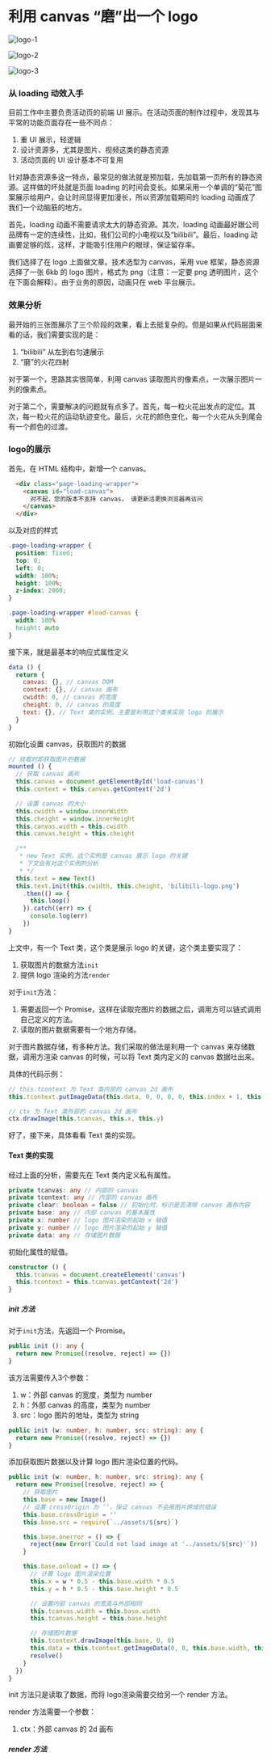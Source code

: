 # 利用 canvas “磨”出一个 logo

![logo-1](https://github.com/Ge-yuan-jun/animation-demo/blob/master/static/logo-1.png)

![logo-2](https://github.com/Ge-yuan-jun/animation-demo/blob/master/static/logo-2.png)

![logo-3](https://github.com/Ge-yuan-jun/animation-demo/blob/master/static/logo-3.png)

### 从 loading 动效入手

目前工作中主要负责活动页的前端 UI 展示。在活动页面的制作过程中，发现其与平常的功能页面存在一些不同点：

1. 重 UI 展示，轻逻辑
2. 设计资源多，尤其是图片、视频这类的静态资源
3. 活动页面的 UI 设计基本不可复用

针对静态资源多这一特点，最常见的做法就是预加载，先加载第一页所有的静态资源。这样做的坏处就是页面 loading 的时间会变长。如果采用一个单调的“菊花”图案展示给用户，会让时间显得更加漫长，所以资源加载期间的 loading 动画成了我们一个动脑筋的地方。

首先，loading 动画不需要请求太大的静态资源。其次，loading 动画最好跟公司品牌有一定的连续性，比如，我们公司的小电视以及“bilibili”。最后，loading 动画要足够的炫，这样，才能吸引住用户的眼球，保证留存率。

我们选择了在 logo 上面做文章。技术选型为 canvas，采用 vue 框架，静态资源选择了一张 6kb 的 logo 图片，格式为 png（注意：一定要 png 透明图片，这个在下面会解释）。由于业务的原因，动画只在 web 平台展示。

### 效果分析

最开始的三张图展示了三个阶段的效果，看上去挺复杂的。但是如果从代码层面来看的话，我们需要实现的是：

1. “bilibili” 从左到右匀速展示
2. “磨”的火花四射

对于第一个，思路其实很简单，利用 canvas 读取图片的像素点，一次展示图片一列的像素点。

对于第二个，需要解决的问题就有点多了。首先，每一粒火花出发点的定位。其次，每一粒火花的运动轨迹变化。最后，火花的颜色变化，每一个火花从头到尾会有一个颜色的过渡。

### logo的展示

首先，在 HTML 结构中，新增一个 canvas。

```html
  <div class="page-loading-wrapper">
    <canvas id="load-canvas">
      对不起，您的版本不支持 canvas， 请更新活更换浏览器再访问
    </canvas>
  </div>
```

以及对应的样式

```css
.page-loading-wrapper {
  position: fixed;
  top: 0;
  left: 0;
  width: 100%;
  height: 100%;
  z-index: 2000;
}

.page-loading-wrapper #load-canvas {
  width: 100%
  height: auto
}
```

接下来，就是最基本的响应式属性定义

```javascript
data () {
  return {
    canvas: {}, // canvas DOM
    context: {}, // canvas 画布
    cwidth: 0, // canvas 的宽度
    cheight: 0, // canvas 的高度
    text: {}, // Text 类的实例，主要是利用这个类来实现 logo 的展示
  }
}
```

初始化设置 canvas，获取图片的数据

```javascript
// 挂载时即获取图片的数据
mounted () {
  // 获取 canvas 画布
  this.canvas = document.getElementById('load-canvas')
  this.context = this.canvas.getContext('2d')

  // 设置 canvas 的大小
  this.cwidth = window.innerWidth
  this.cheight = window.innerHeight
  this.canvas.width = this.cwidth
  this.canvas.height = this.cheight

  /**
   * new Text 实例，这个实例是 canvas 展示 logo 的关键
   * 下文会有对这个实例的分析
   * */
  this.text = new Text()
  this.text.init(this.cwidth, this.cheight, 'bilibili-logo.png')
    .then(() => {
      this.loop()
    }).catch((err) => {
      console.log(err)
    })
}
```

上文中，有一个 Text 类，这个类是展示 logo 的关键，这个类主要实现了：

1. 获取图片的数据方法`init`
2. 提供 logo 渲染的方法`render`

对于`init`方法：

1. 需要返回一个 Promise，这样在读取完图片的数据之后，调用方可以链式调用自己定义的方法。
2. 读取的图片数据需要有一个地方存储。

对于图片数据存储，有多种方法。我们采取的做法是利用一个 canvas 来存储数据，调用方渲染 canvas 的时候，可以将 Text 类内定义的 canvas 数据吐出来。

具体的代码示例：

```javascript
// this.tcontext 为 Text 类内部的 canvas 2d 画布
this.tcontext.putImageData(this.data, 0, 0, 0, 0, this.index + 1, this.base.height)

// ctx 为 Text 类外部的 canvas 2d 画布
ctx.drawImage(this.tcanvas, this.x, this.y)
```

好了，接下来，具体看看 Text 类的实现。

#### Text 类的实现

经过上面的分析，需要先在 Text 类内定义私有属性。

```typescript
private tcanvas: any // 内部的 canvas
private tcontext: any // 内部的 canvas 画布
private clear: boolean = false // 初始化时，标识是否清除 canvas 画布内容
private base: any // 内部 canvas 的基本属性
private x: number // logo 图片渲染的起始 x 轴值
private y: number // logo 图片渲染的起始 y 轴值
private data: any // 存储图片数据
```

初始化属性的赋值。

```typescript
constructor () {
  this.tcanvas = document.createElement('canvas')
  this.tcontext = this.tcanvas.getContext('2d')
}
```

##### init 方法

对于`init`方法，先返回一个 Promise。

```typescript
public init (): any {
  return new Promise((resolve, reject) => {})
}
```

该方法需要传入3个参数：

1. w：外部 canvas 的宽度，类型为 number
2. h：外部 canvas 的高度，类型为 number
3. src：logo 图片的地址，类型为 string

```typescript
public init (w: number, h: number, src: string): any {
  return new Promise((resolve, reject) => {})
}
```

添加获取图片数据以及计算 logo 图片渲染位置的代码。

```typescript
public init (w: number, h: number, src: string): any {
  return new Promise((resolve, reject) => {
    // 获取图片
    this.base = new Image()
    // 设置 crossOrigin 为 ‘’，保证 canvas 不会报图片跨域的错误
    this.base.crossOrigin = ''
    this.base.src = require(`../assets/${src}`)

    this.base.onerror = () => {
      reject(new Error(`Could not load image at '../assets/${src}'`))
    }

    this.base.onload = () => {
      // 计算 logo 图片渲染位置
      this.x = w * 0.5 - this.base.width * 0.5
      this.y = h * 0.5 - this.base.height * 0.5

      // 设置内部 canvas 的宽高与外部相同
      this.tcanvas.width = this.base.width
      this.tcanvas.height = this.base.height

      // 存储图片数据
      this.tcontext.drawImage(this.base, 0, 0)
      this.data = this.tcontext.getImageData(0, 0, this.base.width, this.base.height)
      resolve()
    }
  })
}
```

init 方法只是读取了数据，而将 logo渲染需要交给另一个 render 方法。

render 方法需要一个参数：

1. ctx：外部 canvas 的 2d  画布


##### render 方法
